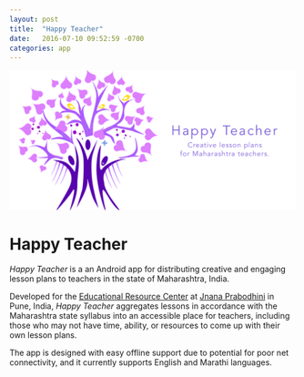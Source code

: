 ```yaml
---
layout: post
title:  "Happy Teacher"
date:   2016-07-10 09:52:59 -0700
categories: app
---
```

![Happy Teacher](img/ht_feature.png)

# Happy Teacher

*Happy Teacher* is a an Android app for distributing creative and engaging lesson plans to teachers in the state of Maharashtra, India.

Developed for the [Educational Resource Center](http://www.erc-pune.org/) at [Jnana Prabodhini](http://www.jnanaprabodhini.org/) in Pune, India, *Happy Teacher* aggregates lessons in accordance with the Maharashtra state syllabus into an accessible place for teachers, including those who may not have time, ability, or resources to come up with their own lesson plans.

The app is designed with easy offline support due to potential for poor net connectivity, and it currently supports English and Marathi languages.
